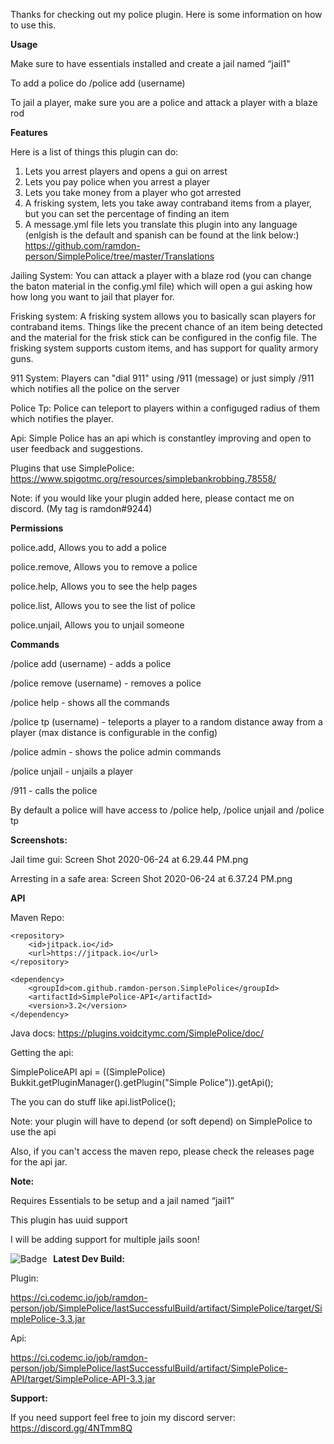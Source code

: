 Thanks for checking out my police plugin. Here is some information on how to use this.

**Usage**

Make sure to have essentials installed and create a jail named “jail1”

To add a police do /police add (username)

To jail a player, make sure you are a police and attack a player with a blaze rod

**Features**

Here is a list of things this plugin can do:
1. Lets you arrest players and opens a gui on arrest
2. Lets you pay police when you arrest a player
3. Lets you take money from a player who got arrested
4. A frisking system, lets you take away contraband items from a player, but you can set the percentage of finding an item
5. A message.yml file lets you translate this plugin into any language (enlgish is the default and spanish can be found at the link below:)
https://github.com/ramdon-person/SimplePolice/tree/master/Translations

Jailing System:
You can attack a player with a blaze rod (you can change the baton material in the config.yml file) which will open a gui asking how how long you want to jail that player for.

Frisking system:
A frisking system allows you to basically scan players for contraband items.
Things like the precent chance of an item being detected and the material for the frisk stick can be configured in the config file.
The frisking system supports custom items, and has support for quality armory guns.

911 System:
Players can "dial 911" using /911 (message) or just simply /911 which notifies all the police on the server

Police Tp:
Police can teleport to players within a configuged radius of them which notifies the player.

Api:
Simple Police has an api which is constantley improving and open to user feedback and suggestions.

Plugins that use SimplePolice:
https://www.spigotmc.org/resources/simplebankrobbing.78558/

Note: if you would like your plugin added here, please contact me on discord. (My tag is ramdon#9244)

**Permissions**

police.add, Allows you to add a police

police.remove, Allows you to remove a police

police.help, Allows you to see the help pages

police.list, Allows you to see the list of police

police.unjail, Allows you to unjail someone

**Commands**

/police add (username) - adds a police

/police remove (username) - removes a police

/police help - shows all the commands

/police tp (username) - teleports a player to a random distance away from a player (max distance is configurable in the config)

/police admin - shows the police admin commands

/police unjail - unjails a player

/911 - calls the police

By default a police will have access to /police help, /police unjail and /police tp

**Screenshots:**

Jail time gui:
Screen Shot 2020-06-24 at 6.29.44 PM.png

Arresting in a safe area:
Screen Shot 2020-06-24 at 6.37.24 PM.png

**API**

Maven Repo:

	<repository>
	    <id>jitpack.io</id>
	    <url>https://jitpack.io</url>
	</repository>

 	<dependency>
	    <groupId>com.github.ramdon-person.SimplePolice</groupId>
	    <artifactId>SimplePolice-API</artifactId>
	    <version>3.2</version>
	</dependency>

Java docs:
https://plugins.voidcitymc.com/SimplePolice/doc/

Getting the api:

SimplePoliceAPI api = ((SimplePolice) Bukkit.getPluginManager().getPlugin("Simple Police")).getApi();

The you can do stuff like api.listPolice();

Note: your plugin will have to depend (or soft depend) on SimplePolice to use the api

Also, if you can't access the maven repo, please check the releases page for the api jar.

**Note:**

Requires Essentials to be setup and a jail named “jail1”

This plugin has uuid support

I will be adding support for multiple jails soon!

**Latest Dev Build:**
<img src="https://ci.codemc.io/job/ramdon-person/job/SimplePolice/badge/icon"
     alt="Badge"
     style="float: left; margin-right: 10px;" />

Plugin:

https://ci.codemc.io/job/ramdon-person/job/SimplePolice/lastSuccessfulBuild/artifact/SimplePolice/target/SimplePolice-3.3.jar

Api:

https://ci.codemc.io/job/ramdon-person/job/SimplePolice/lastSuccessfulBuild/artifact/SimplePolice-API/target/SimplePolice-API-3.3.jar


**Support:**

If you need support feel free to join my discord server: https://discord.gg/4NTmm8Q
